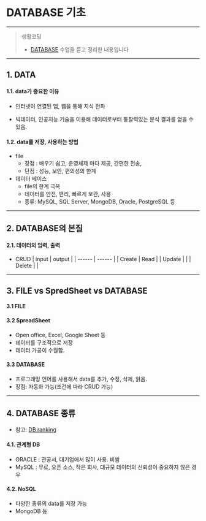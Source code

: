 # DATABASE 기초

---

>  생활코딩
>
>  -  [DATABASE](https://opentutorials.org/course/3162) 수업을 듣고 정리한 내용입니다

---

## 1. DATA

#### 1.1. data가 중요한 이유

- 인터넷이 연결된 앱, 웹을 통해 지식 전파

- 빅데이터, 인공지능 기술을 이용해 데이터로부터 통찰력있는 분석 결과를 얻을 수 있음.

#### 1.2.  data를 저장, 사용하는 방법
- file
	- 장점 : 배우기 쉽고, 운영체제 마다 제공, 간편한 전송, 
	- 단점 : 성능, 보안, 편의성의 한계
- 데이터 베이스
	- file의 한계 극복
	- 데이터를 안전, 편리, 빠르게 보관, 사용
	- 종류: MySQL, SQL Server, MongoDB, Oracle, PostgreSQL 등

---
## 2. DATABASE의 본질
#### 2.1. 데이터의 입력, 출력
- CRUD
	| input  | output |
	| ------ | ------ |
	| Create | Read   |
	| Update |        |
	| Delete |        |

---

## 3.  FILE vs SpredSheet vs DATABASE
#### 3.1  FILE
#### 3.2 SpreadSheet
- Open office, Excel, Google Sheet 등
- 데이터를 구조적으로 저장
- 데이터 가공이 수월함.
#### 3.3 DATABASE
- 프로그래밍 언어를 사용해서 data를 추가, 수정, 삭제, 읽음.
- 장점: 자동화 가능(조건에 따라 CRUD 가능)

---

## 4. DATABASE 종류
- 참고: [DB ranking](https://db-engines.com/en/ranking)

#### 4.1. 관계형 DB
- ORACLE : 관공서, 대기업에서 많이 사용. 비쌈
- MySQL : 무료, 오픈 소스, 작은 회사, 대규모 데이터의 신뢰성이 중요하지 않은 경우

#### 4.2. NoSQL
- 다양한 종류의 data를 저장 가능
- MongoDB 등
